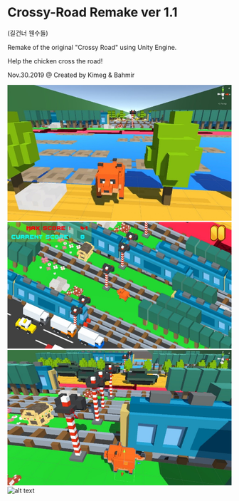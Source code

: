 # Crossy-Road Remake ver 1.1
(길건너 웬수들)

Remake of the original "Crossy Road" using Unity Engine.

Help the chicken cross the road!

Nov.30.2019 @ Created by Kimeg & Bahmir

![alt text](https://github.com/Kimeg/Crossy-Road/blob/master/Crossy-Road/1.jpg?raw=true)
![alt text](https://github.com/Kimeg/Crossy-Road/blob/master/Crossy-Road/2.jpg?raw=true)
![alt text](https://github.com/Kimeg/Crossy-Road/blob/master/Crossy-Road/3.jpg?raw=true)
![alt text](https://github.com/Kimeg/Crossy-Road/blob/master/Crossy-Road/4.?raw=true)

